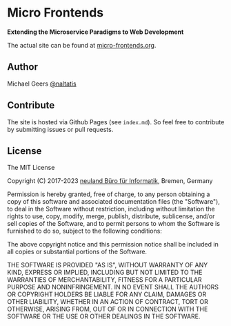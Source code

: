# Micro Frontends
**Extending the Microservice Paradigms to Web Development**

The actual site can be found at [micro-frontends.org](https://micro-frontends.org/).

## Author

Michael Geers [@naltatis](https://twitter.com/naltatis)

## Contribute

The site is hosted via Github Pages (see `index.md`).
So feel free to contribute by submitting issues or pull requests.

## License

The MIT License

Copyright (C) 2017-2023 [neuland Büro für Informatik](http://www.neuland-bfi.de/), Bremen, Germany

Permission is hereby granted, free of charge, to any person obtaining a copy of this software and associated documentation files (the "Software"), to deal in the Software without restriction, including without limitation the rights to use, copy, modify, merge, publish, distribute, sublicense, and/or sell copies of the Software, and to permit persons to whom the Software is furnished to do so, subject to the following conditions:

The above copyright notice and this permission notice shall be included in all copies or substantial portions of the Software.

THE SOFTWARE IS PROVIDED "AS IS", WITHOUT WARRANTY OF ANY KIND, EXPRESS OR IMPLIED, INCLUDING BUT NOT LIMITED TO THE WARRANTIES OF MERCHANTABILITY, FITNESS FOR A PARTICULAR PURPOSE AND NONINFRINGEMENT. IN NO EVENT SHALL THE AUTHORS OR COPYRIGHT HOLDERS BE LIABLE FOR ANY CLAIM, DAMAGES OR OTHER LIABILITY, WHETHER IN AN ACTION OF CONTRACT, TORT OR OTHERWISE, ARISING FROM, OUT OF OR IN CONNECTION WITH THE SOFTWARE OR THE USE OR OTHER DEALINGS IN THE SOFTWARE.
